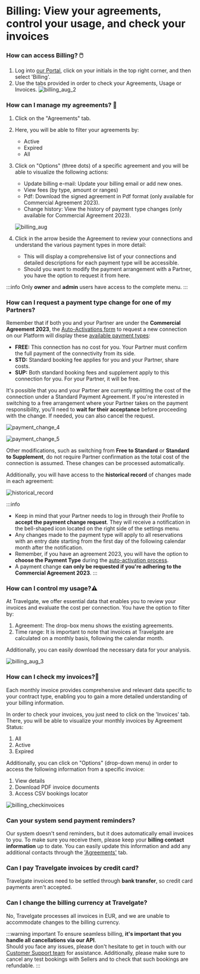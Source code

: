 ﻿---
sidebar_position: 1
---

# Billing: View your agreements, control your usage, and check your invoices 

### How can access Billing? 🖱️
1. Log into [our Portal](https://www.travelgate.com/), click on your initials in the top right corner, and then select 'Billing'.
2. Use the tabs provided in order to check your Agreements, Usage or Invoices.
	![billing_aug_2](https://storage.travelgate.com/kbase/billing_aug_2.jpg)

### How can I manage my agreements? 📑

1. Click on the "Agreements" tab.
1. Here, you will be able to filter your agreements by:	
   - Active
   - Expired
   - All
   
2. Click on "Options" (three dots) of a specific agreement and you will be able to visualize the following actions:
   - Update billing e-mail: Update your billing email or add new ones.
   - View fees (by type, amount or ranges)
   - Pdf: Download the signed agreement in Pdf format (only available for Commercial Agreement 2023).
   - Change history: View the history of payment type changes (only available for Commercial Agreement 2023).

	![billing_aug](https://storage.travelgate.com/kbase/billing_aug.jpg)

3. Click in the arrow beside the Agreement to review your connections and understand the various payment types in more detail:
   - This will display a comprehensive list of your connections and detailed descriptions for each payment type will be accessible.
   - Should you want to modify the payment arrangement with a Partner, you have the option to request it from here.


:::info
Only **owner** and **admin** users have access to the complete menu.
:::

### How can I request a payment type change for one of my Partners?

Remember that if both you and your Partner are under the **Commercial Agreement 2023**, the [Auto-Activations form](/kb/connections/my-connections/guick-guide-to-auto-activations/) to request a new connection on our Platform will display these [available payment types](/kb/account-settings/billing/billing-payment-types):

- **FREE:** This connection has no cost for you. Your Partner must confirm the full payment of the connectivity from its side.
- **STD:** Standard booking fee applies for you and your Partner, share costs.
- **SUP:** Both standard booking fees and supplement apply to this connection for you. For your Partner, it will be free.

It's possible that you and your Partner are currently splitting the cost of the connection under a Standard Payment Agreement. If you're interested in switching to a free arrangement where your Partner takes on the payment responsibility, you'll need to **wait for their acceptance** before proceeding with the change. If needed, you can also cancel the request.

![payment_change_4](https://storage.travelgate.com/kbase/billing_payment_change_4.jpg)

![payment_change_5](https://storage.travelgate.com/kbase/billing_payment_change_5.jpg)

Other modifications, such as switching from **Free to Standard** or **Standard to Supplement**, do not require Partner confirmation as the total cost of the connection is assumed. These changes can be processed automatically.

Additionally, you will have access to the **historical record** of changes made in each agreement:

![historical_record](https://storage.travelgate.com/kbase/billing_historical_record_6.jpg)

:::info
- Keep in mind that your Partner needs to log in through their Profile to **accept the payment change request**. They will receive a notification in the bell-shaped icon located on the right side of the settings menu.
- Any changes made to the payment type will apply to all reservations with an entry date starting from the first day of the following calendar month after the notification.
- Remember, if you have an agreement 2023, you will have the option to **choose the Payment Type** during the [auto-activation process](/kb/connections/my-connections/guick-guide-to-auto-activations).
- A payment change **can only be requested if you're adhering to the Commercial Agreement 2023**.
:::

### How can I control my usage?⚠️

At Travelgate, we offer essential data that enables you to review your invoices and evaluate the cost per connection. You have the option to filter by:

1. Agreement: The drop-box menu shows the existing agreements. 
1. Time range: It is important to note that invoices at Travelgate are calculated on a monthly basis, following the calendar month.

Additionally, you can easily download the necessary data for your analysis.

![billing_aug_3](https://storage.travelgate.com/kbase/billing_aug_3.jpg)

### How can I check my invoices?🔎
Each monthly invoice provides comprehensive and relevant data specific to your contract type, enabling you to gain a more detailed understanding of your billing information.

In order to check your invoices, you just need to click on the 'Invoices' tab. There, you will be able to visualize your monthly invoices by Agreement Status:

1. All 
1. Active 
1. Expired
   
Additionally, you can click on "Options" (drop-down menu) in order to access the following information from a specific invoice:

1. View details
1. Download PDF invoice documents
1. Access CSV bookings locator

![billing_checkinvoices](https://storage.travelgate.com/kbase/billing_checkinvoices.jpg)

### Can your system send payment reminders?
Our system doesn't send reminders, but it does automatically email invoices to you. To make sure you receive them, please keep your **billing contact information** up to date. You can easily update this information and add any additional contacts through the ['Agreements'](/kb/account-settings/billing/billing-how-to-check-agreements-usage-invoices#how-can-i-manage-my-agreements-) tab.

### Can I pay Travelgate invoices by credit card?
Travelgate invoices need to be settled through **bank transfer**, so credit card payments aren't accepted.

### Can I change the billing currency at Travelgate?
No, Travelgate processes all invoices in EUR, and we are unable to accommodate changes to the billing currency.

:::warning important
To ensure seamless billing, **it's important that you handle all cancellations via our API**.  
Should you face any issues, please don't hesitate to get in touch with our [Customer Support team](https://app.travelgate.com/support) for assistance. Additionally, please make sure to cancel any test bookings with Sellers and to check that such bookings are refundable.
:::